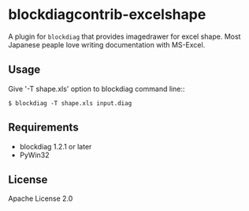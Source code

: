blockdiagcontrib-excelshape
===========================

A plugin for `blockdiag` that provides imagedrawer for excel shape.
Most Japanese peaple love writing documentation with MS-Excel.


Usage
---------------------------

Give '-T shape.xls' option to blockdiag command line::

    $ blockdiag -T shape.xls input.diag


Requirements
---------------------------

 * blockdiag 1.2.1 or later
 * PyWin32


License
--------------

Apache License 2.0
